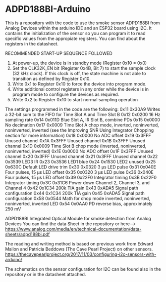 # ADPD188BI-Arduino
This is a repositpry with the code to use the smoke sensor ADPD188BI from Analog Devices within the arduino IDE and an ESP32 board using I2C.
It contains the initialization of the sensor so you can program it to read specific values from the appropiate registers.
You can find about the registers in the datasheet.

RECOMMENDED START-UP SEQUENCE FOLLOWED
1. At power-up, the device is in standby mode (Register 0x10 = 0x0)
2. Set the CLK32K_EN bit (Register 0x4B, Bit 7) to start the sample clock (32 kHz clock). If this clock is off, the state machine is not able to transition as defined by Register 0x10.
3. Write 0x1 to Register 0x10 to force the device into program mode.
4. Write additional control registers in any order while the device is in program mode to configure the devices as required.
5. Write 0x2 to Register 0x10 to start normal sampling operation

The settings programmed in the code are the following:
0x11 0x30A9 Writes a 32-bit sum to the FIFO for Time Slot A and Time Slot B
0x12 0x0200 16 Hz sampling rate
0x14 0x011D Blue Slot A, IR Slot B, combine PDs
0x15 0x0000 No decimation
0x17 0x0009 Time Slot A chop mode, inverted, noninverted, noninverted, inverted (see the Improving SNR Using Integrator Chopping section for more information)
0x18 0x0000 No ADC offset
0x19 0x3FFF Unused channel
0x1A 0x3FFF Unused channel
0x1B 0x3FFF Unused channel
0x1D 0x0009 Time Slot B chop mode (inverted, noninverted, noninverted, inverted)
0x1E 0x0000 No ADC offset
0x1F 0x3FFF Unused channel
0x20 0x3FFF Unused channel
0x21 0x3FFF Unused channel
0x22 0x3539 LED3 IR
0x23 0x3536 LED1 blue
0x24 0x1530 LED2 unused
0x25 0x630C Default LED drive trim
0x30 0x0320 3 μs LED pulse
0x31 0x040E Four pulses, 15 μs LED offset
0x35 0x0320 3 μs LED pulse
0x36 0x040E Four pulses, 15 μs LED offset
0x39 0x22F0 Integrator timing
0x3B 0x22F0 Integrator timing
0x3C 0x31C6 Power down Channel 2, Channel 3, and Channel 4
0x42 0x1C34 200k TIA gain
0x43 0xADA5 Signal path configuration
0x44 0x1C34 200k TIA gain
0x45 0xADA5 Signal path configuration
0x58 0x0544 Math for chop mode inverted, noninverted, noninverted, inverted LED
0x54 0x0AA0 PD reverse bias, approximately 250 mV
 
ADPD188BI Integrated Optical Module for smoke detection from Analog Devices
You can find the data Sheet in the repository or here--> https://www.analog.com/media/en/technical-documentation/data-sheets/adpd188bi.pdf

The reading and writing method is based on previous work from Edward Mallon and Patricia Beddows (The Cave Pearl Project) on other sensors.
https://thecavepearlproject.org/2017/11/03/configuring-i2c-sensors-with-arduino/

The schematics on the sensor configuration for I2C can be found also in the repository or in the datasheet attached.
